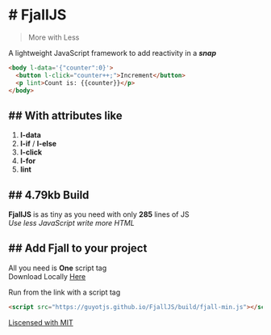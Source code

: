 # # FjallJS

> More with Less

A lightweight JavaScript framework to add reactivity in a **_snap_**

```html
<body l-data='{"counter":0}'>
  <button l-click="counter++;">Increment</button>
  <p lint>Count is: {{counter}}</p>
</body>
```

## ## With attributes like

1. **l-data**
2. **l-if** / **l-else**
3. **l-click**
4. **l-for**
5. **lint**

## ## 4.79kb Build

**FjallJS** is as tiny as you need with only **285** lines of JS<br/>
_Use less JavaScript write more HTML_

## ## Add Fjall to your project

All you need is **One** script tag<br/>
Download Locally [Here](https://guyotjs.github.io/FjallJS/build/fjall-min.js)

Run from the link with a script tag

```html
<script src="https://guyotjs.github.io/FjallJS/build/fjall-min.js"></script>
```

<ins>Liscensed with MIT</ins>

